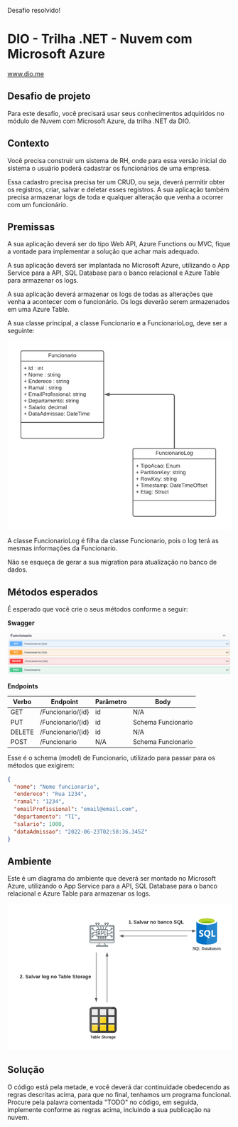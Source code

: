 Desafio resolvido!

# DIO - Trilha .NET - Nuvem com Microsoft Azure
www.dio.me

## Desafio de projeto
Para este desafio, você precisará usar seus conhecimentos adquiridos no módulo de Nuvem com Microsoft Azure, da trilha .NET da DIO.

## Contexto
Você precisa construir um sistema de RH, onde para essa versão inicial do sistema o usuário poderá cadastrar os funcionários de uma empresa. 

Essa cadastro precisa precisa ter um CRUD, ou seja, deverá permitir obter os registros, criar, salvar e deletar esses registros. A sua aplicação também precisa armazenar logs de toda e qualquer alteração que venha a ocorrer com um funcionário.

## Premissas
A sua aplicação deverá ser do tipo Web API, Azure Functions ou MVC, fique a vontade para implementar a solução que achar mais adequado.

A sua aplicação deverá ser implantada no Microsoft Azure, utilizando o App Service para a API, SQL Database para o banco relacional e Azure Table para armazenar os logs.

A sua aplicação deverá armazenar os logs de todas as alterações que venha a acontecer com o funcionário. Os logs deverão serem armazenados em uma Azure Table.

A sua classe principal, a classe Funcionario e a FuncionarioLog, deve ser a seguinte:

![Diagrama da classe Funcionario](Imagens/diagrama_classe.png)

A classe FuncionarioLog é filha da classe Funcionario, pois o log terá as mesmas informações da Funcionario.

Não se esqueça de gerar a sua migration para atualização no banco de dados.

## Métodos esperados
É esperado que você crie o seus métodos conforme a seguir:


**Swagger**


![Métodos Swagger](Imagens/swagger.png)


**Endpoints**


| Verbo  | Endpoint                | Parâmetro | Body               |
|--------|-------------------------|-----------|--------------------|
| GET    | /Funcionario/{id}       | id        | N/A                |
| PUT    | /Funcionario/{id}       | id        | Schema Funcionario |
| DELETE | /Funcionario/{id}       | id        | N/A                |
| POST   | /Funcionario            | N/A       | Schema Funcionario |

Esse é o schema (model) de Funcionario, utilizado para passar para os métodos que exigirem:

```json
{
  "nome": "Nome funcionario",
  "endereco": "Rua 1234",
  "ramal": "1234",
  "emailProfissional": "email@email.com",
  "departamento": "TI",
  "salario": 1000,
  "dataAdmissao": "2022-06-23T02:58:36.345Z"
}
```

## Ambiente
Este é um diagrama do ambiente que deverá ser montado no Microsoft Azure, utilizando o App Service para a API, SQL Database para o banco relacional e Azure Table para armazenar os logs.

![Diagrama da classe Funcionario](Imagens/diagrama_api.png)


## Solução
O código está pela metade, e você deverá dar continuidade obedecendo as regras descritas acima, para que no final, tenhamos um programa funcional. Procure pela palavra comentada "TODO" no código, em seguida, implemente conforme as regras acima, incluindo a sua publicação na nuvem.
